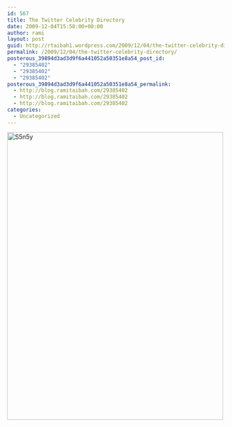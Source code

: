 ```yaml
---
id: 567
title: The Twitter Celebrity Directory
date: 2009-12-04T15:58:00+00:00
author: rami
layout: post
guid: http://rtaibah1.wordpress.com/2009/12/04/the-twitter-celebrity-directory
permalink: /2009/12/04/the-twitter-celebrity-directory/
posterous_39894d3ad3d9f6a441052a50351e8a54_post_id:
  - "29385402"
  - "29385402"
  - "29385402"
posterous_39894d3ad3d9f6a441052a50351e8a54_permalink:
  - http://blog.ramitaibah.com/29385402
  - http://blog.ramitaibah.com/29385402
  - http://blog.ramitaibah.com/29385402
categories:
  - Uncategorized
---
```

<div class='p_embed p_image_embed'>
  <a href="http://139.59.20.41/wp-content/uploads/2011/12/s5n5y-scaled1000.jpg"><img alt="S5n5y" height="667" src="http://139.59.20.41/wp-content/uploads/2011/12/s5n5y-scaled1000.jpg?w=225" width="500" /></a>
</div>